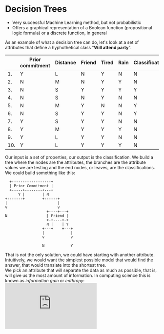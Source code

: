 # Decision Trees

* Very successful Machine Learning method, but not probabilistic
* Offers a graphical representation of a Boolean function (propositional logic formula) or a discrete function, in general

As an example of what a decision tree can do, let's look at a set of attributes that define a hyphothetical class "**Will attend party**".

|  | Prior commitment  | Distance   | Friend  |  Tired | Rain | Classification |
|---|---|---|---|---|---|---|
|1. |Y|L|N|Y|N|N|
|2. |N|M|N|Y|Y| N|
|3. |N|S|Y|Y|Y|Y|
|4. |N|S|N|Y|N|N|
|5. |N|M|Y|N|N|Y|
|6. |N|S|Y|Y|N|Y|
|7. |Y|S|Y|Y|N|N|
|8. |Y|M|Y|Y|Y|N|
|9. |Y|L|Y|Y|N|N|
|10.|Y|L|Y|Y|Y|N|

Our input is a set of properties, our output is the classification. We build a tree where the nodes are the attributes, the branches are the attribute values we are testing and the end nodes, or leaves, are the classifications.  
We could build something like this:
```
  +------------------+
  | Prior Commitment |
  +-----+--------+---+
      Y |        | N
+-------+        +------+
|                       |
v                       v
                   +----+---+
N                  | Friend |
                   +-+----+-+
                   N |    | Y
                 +---+    +---+
                 |            |
                 v            v

                 N            Y

```
That is not the only solution, we could have starting with another attribute.
Intuitively, we would want the simplest possible model that would find the answer, that would translate into the shortest tree.  
We pick an attribute that will separate the data as much as possible, that is, will give us the most amount of information. In computing science this is known as *information gain* or *enthropy*:
![equation](http://latex.codecogs.com/gif.latex?O_t%3D%5Ctext%20%7B%20Onset%20event%20at%20time%20bin%20%7D%20t)
